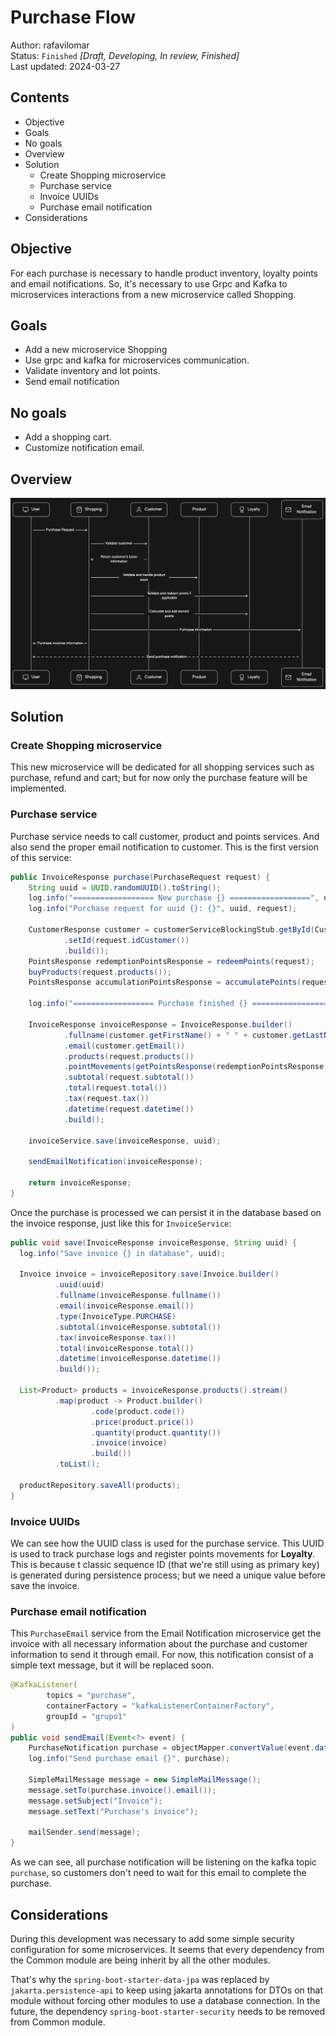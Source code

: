 # Purchase Flow

Author: rafavilomar  
Status: `Finished` *[Draft, Developing, In review, Finished]*  
Last updated: 2024-03-27

## Contents

- Objective
- Goals
- No goals
- Overview
- Solution
  - Create Shopping microservice
  - Purchase service
  - Invoice UUIDs
  - Purchase email notification
- Considerations

## Objective

For each purchase is necessary to handle product inventory, loyalty points and email notifications. So, it's necessary 
to use Grpc and Kafka to microservices interactions from a new microservice called Shopping.

## Goals

- Add a new microservice Shopping
- Use grpc and kafka for microservices communication.
- Validate inventory and lot points.
- Send email notification

## No goals

- Add a shopping cart.
- Customize notification email.

## Overview

![Purchase flow](../images/purchase_flow.png)

## Solution

### Create Shopping microservice

This new microservice will be dedicated for all shopping services such as purchase, refund and cart; but for now only 
the purchase feature will be implemented.

### Purchase service

Purchase service needs to call customer, product and points services. And also send the proper email notification to 
customer. This is the first version of this service:

```java
public InvoiceResponse purchase(PurchaseRequest request) {
    String uuid = UUID.randomUUID().toString();
    log.info("================== New purchase {} ==================", uuid);
    log.info("Purchase request for uuid {}: {}", uuid, request);

    CustomerResponse customer = customerServiceBlockingStub.getById(CustomerRequest.newBuilder()
            .setId(request.idCustomer())
            .build());
    PointsResponse redemptionPointsResponse = redeemPoints(request);
    buyProducts(request.products());
    PointsResponse accumulationPointsResponse = accumulatePoints(request);

    log.info("================== Purchase finished {} ==================", uuid);

    InvoiceResponse invoiceResponse = InvoiceResponse.builder()
            .fullname(customer.getFirstName() + " " + customer.getLastName())
            .email(customer.getEmail())
            .products(request.products())
            .pointMovements(getPointsResponse(redemptionPointsResponse, accumulationPointsResponse))
            .subtotal(request.subtotal())
            .total(request.total())
            .tax(request.tax())
            .datetime(request.datetime())
            .build();
    
    invoiceService.save(invoiceResponse, uuid);

    sendEmailNotification(invoiceResponse);
  
    return invoiceResponse;
}
```

Once the purchase is processed we can persist it in the database based on the invoice response, just like this for 
`InvoiceService`:

```java
public void save(InvoiceResponse invoiceResponse, String uuid) {
  log.info("Save invoice {} in database", uuid);

  Invoice invoice = invoiceRepository.save(Invoice.builder()
          .uuid(uuid)
          .fullname(invoiceResponse.fullname())
          .email(invoiceResponse.email())
          .type(InvoiceType.PURCHASE)
          .subtotal(invoiceResponse.subtotal())
          .tax(invoiceResponse.tax())
          .total(invoiceResponse.total())
          .datetime(invoiceResponse.datetime())
          .build());

  List<Product> products = invoiceResponse.products().stream()
          .map(product -> Product.builder()
                  .code(product.code())
                  .price(product.price())
                  .quantity(product.quantity())
                  .invoice(invoice)
                  .build())
          .toList();

  productRepository.saveAll(products);
}
```

### Invoice UUIDs

We can see how the UUID class is used for the purchase service. This UUID is used to track purchase logs and register 
points movements for **Loyalty**. This is because t classic sequence ID (that we're still using as primary key) is 
generated during persistence process; but we need a unique value before save the invoice.

### Purchase email notification

This `PurchaseEmail` service from the Email Notification microservice get the invoice with all necessary information 
about the purchase and customer information to send it through email. For now, this notification consist of a simple 
text message, but it will be replaced soon.

```java
@KafkaListener(
        topics = "purchase",
        containerFactory = "kafkaListenerContainerFactory",
        groupId = "grupo1"
)
public void sendEmail(Event<?> event) {
    PurchaseNotification purchase = objectMapper.convertValue(event.data(), PurchaseNotification.class);
    log.info("Send purchase email {}", purchase);

    SimpleMailMessage message = new SimpleMailMessage();
    message.setTo(purchase.invoice().email());
    message.setSubject("Invoice");
    message.setText("Purchase's invoice");

    mailSender.send(message);
}
```

As we can see, all purchase notification will be listening on the kafka topic `purchase`, so customers don't need to wait 
for this email to complete the purchase.

## Considerations

During this development was necessary to add some simple security configuration for some microservices. It seems that 
every dependency from the Common module are being inherit by all the other modules.

That's why the `spring-boot-starter-data-jpa` was replaced by `jakarta.persistence-api` to keep using jakarta annotations 
for DTOs on that module without forcing other modules to use a database connection. In the future, the dependency 
`spring-boot-starter-security` needs to be removed from Common module.